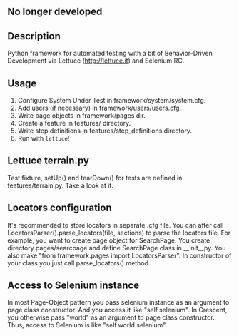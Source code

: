## No longer developed

## Description

Python framework for automated testing with a bit of Behavior-Driven Development via Lettuce (http://lettuce.it) and Selenium RC.

## Usage

1. Configure System Under Test in framework/system/system.cfg.
2. Add users (if necessary) in framework/users/users.cfg.
3. Write page objects in framework/pages dir.
4. Create a feature in features/ directory.
5. Write step definitions in features/step_definitions directory.
6. Run with `lettuce`!

## Lettuce terrain.py

Test fixture, setUp() and tearDown() for tests are defined in features/terrain.py. Take a look at it.

## Locators configuration

It's recommended to store locators in separate .cfg file. You can after call LocatorsParser().parse_locators(file, sections) to parse the locators file. For example, you want to create page object for SearchPage. You create directory pages/searcpage and define SearchPage class in __init__py. You also make "from framework.pages import LocatorsParser". In constructor of your class you just call parse_locators() method.

## Access to Selenium instance

In most Page-Object pattern you pass selenium instance as an argument to page class constructor. And you access it like "self.selenium". In Crescent, you otherwise pass "world" as an argument to page class constructor. Thus, access to Selenium is like "self.world.selenium".
